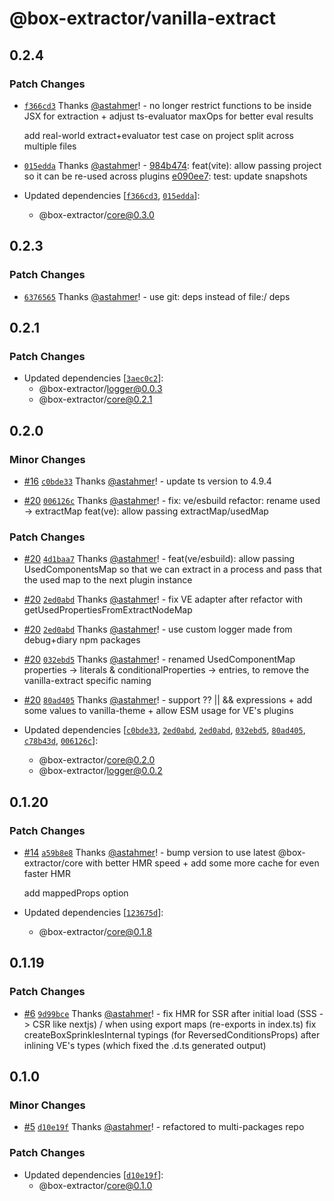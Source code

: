 # @box-extractor/vanilla-extract

## 0.2.4

### Patch Changes

-   [`f366cd3`](https://github.com/astahmer/box-extractor/commit/f366cd3a3bea021a32149adcaae3173d48cb1aad) Thanks [@astahmer](https://github.com/astahmer)! - no longer restrict functions to be inside JSX for extraction + adjust ts-evaluator maxOps for better eval results

    add real-world extract+evaluator test case on project split across multiple files

-   [`015edda`](https://github.com/astahmer/box-extractor/commit/015edda092c71605c9b298938c220ab515acafc1) Thanks [@astahmer](https://github.com/astahmer)! - [984b474](https://github.com/astahmer/vite-box-extractor/commit/984b474b16aac249e60d24140257b90b4724565b): feat(vite): allow passing project so it can be re-used across plugins
    [e090ee7](https://github.com/astahmer/vite-box-extractor/commit/e090ee70aee1304c61890961b6e8421177db1b15): test: update snapshots
-   Updated dependencies [[`f366cd3`](https://github.com/astahmer/box-extractor/commit/f366cd3a3bea021a32149adcaae3173d48cb1aad), [`015edda`](https://github.com/astahmer/box-extractor/commit/015edda092c71605c9b298938c220ab515acafc1)]:
    -   @box-extractor/core@0.3.0

## 0.2.3

### Patch Changes

-   [`6376565`](https://github.com/astahmer/box-extractor/commit/6376565e0403a040efbd893e8ee0daa04d296b28) Thanks [@astahmer](https://github.com/astahmer)! - use git: deps instead of file:/ deps

## 0.2.1

### Patch Changes

-   Updated dependencies [[`3aec0c2`](https://github.com/astahmer/box-extractor/commit/3aec0c2923078f674bb3c246afa2b511dc15df77)]:
    -   @box-extractor/logger@0.0.3
    -   @box-extractor/core@0.2.1

## 0.2.0

### Minor Changes

-   [#16](https://github.com/astahmer/box-extractor/pull/16) [`c0bde33`](https://github.com/astahmer/box-extractor/commit/c0bde33f5b18ad09473b03829cf426fe09c103b1) Thanks [@astahmer](https://github.com/astahmer)! - update ts version to 4.9.4

-   [#20](https://github.com/astahmer/box-extractor/pull/20) [`006126c`](https://github.com/astahmer/box-extractor/commit/006126c914ab22214e67e081032e56668feae52d) Thanks [@astahmer](https://github.com/astahmer)! - fix: ve/esbuild
    refactor: rename used -> extractMap
    feat(ve): allow passing extractMap/usedMap

### Patch Changes

-   [#20](https://github.com/astahmer/box-extractor/pull/20) [`4d1baa7`](https://github.com/astahmer/box-extractor/commit/4d1baa7aff102c9fcc29ea3bad5ba072b6df8b79) Thanks [@astahmer](https://github.com/astahmer)! - feat(ve/esbuild): allow passing UsedComponentsMap
    so that we can extract in a process and pass that the used map to the next plugin instance

-   [#20](https://github.com/astahmer/box-extractor/pull/20) [`2ed0abd`](https://github.com/astahmer/box-extractor/commit/2ed0abd950e163588568ec954e83710ebb89cff2) Thanks [@astahmer](https://github.com/astahmer)! - fix VE adapter after refactor with getUsedPropertiesFromExtractNodeMap

-   [#20](https://github.com/astahmer/box-extractor/pull/20) [`2ed0abd`](https://github.com/astahmer/box-extractor/commit/2ed0abd950e163588568ec954e83710ebb89cff2) Thanks [@astahmer](https://github.com/astahmer)! - use custom logger made from debug+diary npm packages

-   [#20](https://github.com/astahmer/box-extractor/pull/20) [`032ebd5`](https://github.com/astahmer/box-extractor/commit/032ebd5882b4d9404f70f3c82f6092e96d31699c) Thanks [@astahmer](https://github.com/astahmer)! - renamed UsedComponentMap properties -> literals & conditionalProperties -> entries, to remove the vanilla-extract specific naming

-   [#20](https://github.com/astahmer/box-extractor/pull/20) [`80ad405`](https://github.com/astahmer/box-extractor/commit/80ad405933970b3e1a30e1ff536bbf402dd334ab) Thanks [@astahmer](https://github.com/astahmer)! - support ?? || && expressions + add some values to vanilla-theme + allow ESM usage for VE's plugins

-   Updated dependencies [[`c0bde33`](https://github.com/astahmer/box-extractor/commit/c0bde33f5b18ad09473b03829cf426fe09c103b1), [`2ed0abd`](https://github.com/astahmer/box-extractor/commit/2ed0abd950e163588568ec954e83710ebb89cff2), [`2ed0abd`](https://github.com/astahmer/box-extractor/commit/2ed0abd950e163588568ec954e83710ebb89cff2), [`032ebd5`](https://github.com/astahmer/box-extractor/commit/032ebd5882b4d9404f70f3c82f6092e96d31699c), [`80ad405`](https://github.com/astahmer/box-extractor/commit/80ad405933970b3e1a30e1ff536bbf402dd334ab), [`c78b43d`](https://github.com/astahmer/box-extractor/commit/c78b43d6ebdabb0d842a0f86620be9ced09f6e59), [`006126c`](https://github.com/astahmer/box-extractor/commit/006126c914ab22214e67e081032e56668feae52d)]:
    -   @box-extractor/core@0.2.0
    -   @box-extractor/logger@0.0.2

## 0.1.20

### Patch Changes

-   [#14](https://github.com/astahmer/box-extractor/pull/14) [`a59b8e8`](https://github.com/astahmer/box-extractor/commit/a59b8e8ef4380eb05bbe78ad799867632f7d0e0f) Thanks [@astahmer](https://github.com/astahmer)! - bump version to use latest @box-extractor/core with better HMR speed + add some more cache for even faster HMR

    add mappedProps option

-   Updated dependencies [[`123675d`](https://github.com/astahmer/box-extractor/commit/123675de07a5cfd3eae781f5ac028e2d2a16ef54)]:
    -   @box-extractor/core@0.1.8

## 0.1.19

### Patch Changes

-   [#6](https://github.com/astahmer/box-extractor/pull/6) [`9d99bce`](https://github.com/astahmer/box-extractor/commit/9d99bcecfa5b4549ddb7cdb9b3ea4c563a8dcf31) Thanks [@astahmer](https://github.com/astahmer)! - fix HMR for SSR after initial load (SSS -> CSR like nextjs) / when using export maps (re-exports in index.ts)
    fix createBoxSprinklesInternal typings (for ReversedConditionsProps) after inlining VE's types (which fixed the .d.ts generated output)

## 0.1.0

### Minor Changes

-   [#5](https://github.com/astahmer/box-extractor/pull/5) [`d10e19f`](https://github.com/astahmer/box-extractor/commit/d10e19fdd496f8578ab2dc546dae1a2d5ef0fb05) Thanks [@astahmer](https://github.com/astahmer)! - refactored to multi-packages repo

### Patch Changes

-   Updated dependencies [[`d10e19f`](https://github.com/astahmer/box-extractor/commit/d10e19fdd496f8578ab2dc546dae1a2d5ef0fb05)]:
    -   @box-extractor/core@0.1.0
